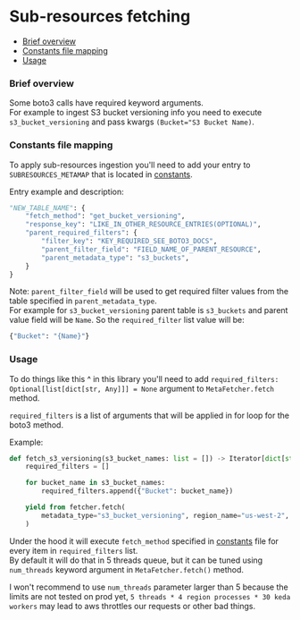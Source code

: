 
# Sub-resources fetching
- [Brief overview](#brief-overview)
- [Constants file mapping](#constants-file-mapping)
- [Usage](#usage)

### Brief overview
Some boto3 calls have required keyword arguments. 
<br>For example to ingest S3 bucket versioning info you need to execute `s3_bucket_versioning` and pass kwargs `(Bucket="S3 Bucket Name)`.


### Constants file mapping
To apply sub-resources ingestion you'll need to add your entry to `SUBRESOURCES_METAMAP` that is located in [constants](nops_metadata/constants.py).

Entry example and description:

```python
"NEW_TABLE_NAME": {
    "fetch_method": "get_bucket_versioning",
    "response_key": "LIKE_IN_OTHER_RESOURCE_ENTRIES(OPTIONAL)",
    "parent_required_filters": {
        "filter_key": "KEY_REQUIRED_SEE_BOTO3_DOCS",
        "parent_filter_field": "FIELD_NAME_OF_PARENT_RESOURCE",
        "parent_metadata_type": "s3_buckets",
    }
}
```

Note: `parent_filter_field` will be used to get required filter values from the table specified in `parent_metadata_type`.<br>
For example for `s3_bucket_versioning` parent table is `s3_buckets` and parent value field will be `Name`. So the `required_filter` list value will be:
```python
{"Bucket": "{Name}"}
```


### Usage
To do things like this ^ in this library you'll need to add `required_filters: Optional[list[dict[str, Any]]] = None` argument to `MetaFetcher.fetch` method.

`required_filters` is  a list of arguments that will be applied in for loop for the boto3 method.


Example:
```python
def fetch_s3_versioning(s3_bucket_names: list = []) -> Iterator[dict[str, Any]]
    required_filters = []

    for bucket_name in s3_bucket_names:
        required_filters.append({"Bucket": bucket_name})

    yield from fetcher.fetch(
        metadata_type="s3_bucket_versioning", region_name="us-west-2", required_filters=required_filters
    )
```

Under the hood it will execute `fetch_method` specified in [constants](nops_metadata/constants.py) file for every item in `required_filters` list.
<br>By default it will do that in 5 threads queue, but it can be tuned using `num_threads` keyword argument in `MetaFetcher.fetch()` method.

I won't recommend to use `num_threads` parameter larger than 5 because the limits are not tested on prod yet, `5 threads * 4 region processes * 30 keda workers` may lead to aws throttles our requests or other bad things. 
